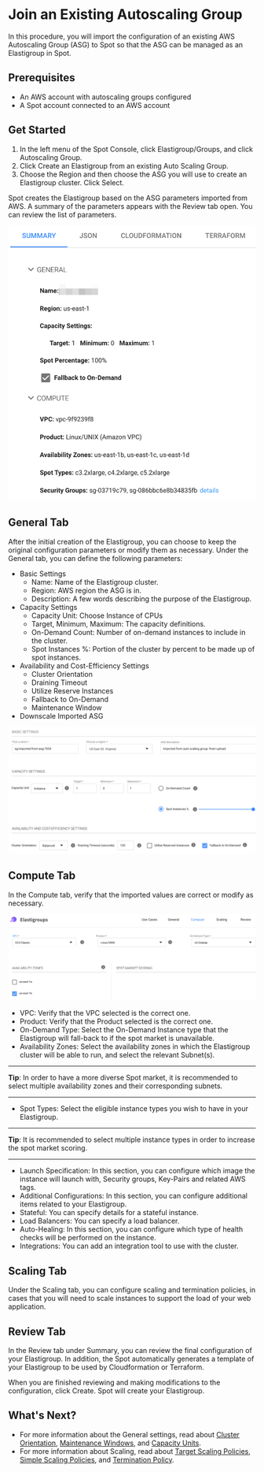 # Join an Existing Autoscaling Group

In this procedure, you will import the configuration of an existing AWS Autoscaling Group (ASG) to Spot so that the ASG can be managed as an Elastigroup in Spot.

## Prerequisites
* An AWS account with autoscaling groups configured
* A Spot account connected to an AWS account

## Get Started
1. In the left menu of the Spot Console, click Elastigroup/Groups, and click Autoscaling Group.
2. Click Create an Elastigroup from an existing Auto Scaling Group.
3. Choose the Region and then choose the ASG you will use to create an Elastigroup cluster. Click Select.

Spot creates the Elastigroup based on the ASG parameters imported from AWS. A summary of the parameters appears with the Review tab open. You can review the list of parameters.

<img src="/elastigroup/_media/tasks-join-existing-asg-01.png" />

## General Tab

After the initial creation of the Elastigroup, you can choose to keep the original configuration parameters or modify them as necessary. Under the General tab, you can define the following parameters:

* Basic Settings
  * Name: Name of the Elastigroup cluster.
  * Region: AWS region the ASG is in.
  * Description: A few words describing the purpose of the Elastigroup.
* Capacity Settings
  * Capacity Unit: Choose Instance of CPUs
  * Target, Minimum, Maximum: The capacity definitions.
  * On-Demand Count: Number of on-demand instances to include in the cluster.
  * Spot Instances %: Portion of the cluster by percent to be made up of spot instances.
* Availability and Cost-Efficiency Settings
  * Cluster Orientation
  * Draining Timeout
  * Utilize Reserve Instances
  * Fallback to On-Demand
  * Maintenance Window
* Downscale Imported ASG

<img src="/elastigroup/_media/tasks-join-existing-asg-02.png" />

## Compute Tab

In the Compute tab, verify that the imported values are correct or modify as necessary.

<img src="/elastigroup/_media/tasks-join-existing-asg-03.png" />

* VPC: Verify that the VPC selected is the correct one.
* Product: Verify that the Product selected is the correct one.
* On-Demand Type: Select the On-Demand Instance type that the Elastigroup will fall-back to if the spot market is unavailable.
* Availability Zones: Select the availability zones in which the Elastigroup cluster will be able to run, and select the relevant Subnet(s).

---
**Tip**: In order to have a more diverse Spot market, it is recommended to select multiple availability zones  and their corresponding subnets.

---

* Spot Types: Select the eligible instance types you wish to have in your Elastigroup.

---
**Tip**: It is recommended to select multiple instance types in order to increase the spot market scoring.

---

* Launch Specification: In this section, you can configure which image the instance will launch with, Security groups, Key-Pairs and related AWS tags.
* Additional Configurations: In this section, you can configure additional items related to your Elastigroup.
* Stateful: You can specify details for a stateful instance.
* Load Balancers: You can specify a load balancer.
* Auto-Healing: In this section, you can configure which type of health checks will be performed on the instance.
* Integrations: You can add an integration tool to use with the cluster.

## Scaling Tab

Under the Scaling tab, you can configure scaling and termination policies, in cases that you will need to scale instances to support the load of your web application.

## Review Tab

In the Review tab under Summary, you can review the final configuration of your Elastigroup. In addition, the Spot automatically generates a template of your Elastigroup to be used by Cloudformation or Terraform.

When you are finished reviewing and making modifications to the configuration, click Create. Spot will create your Elastigroup.

## What's Next?
* For more information about the General settings, read about [Cluster Orientation](elastigroup/features/core-features/cluster-orientation.md), [Maintenance Windows](elastigroup/features/core-features/maintenance-windows.md), and [Capacity Units](elastigroup/features/core-features/elastigroup-capacity-instances-or-weighted.md).
* For more information about Scaling, read about [Target Scaling Policies](elastigroup/features/scaling/target-scaling.md), [Simple Scaling Policies](elastigroup/features/scaling/simple-scaling-policies.md), and [Termination Policy](elastigroup/features/compute/termination-policy.md).
